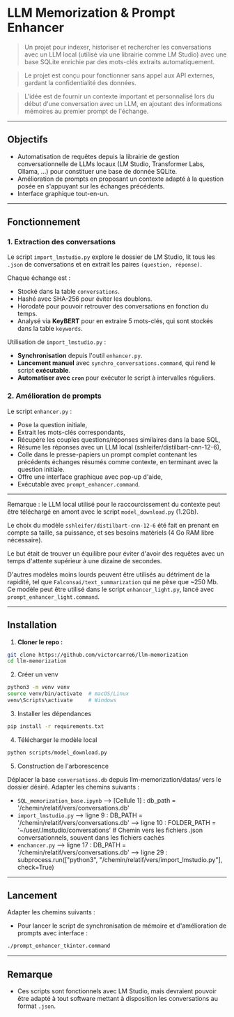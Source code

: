 # LLM Memorization & Prompt Enhancer

> Un projet pour indexer, historiser et rechercher les conversations avec un LLM local (utilisé via une librairie comme LM Studio) avec une base SQLite enrichie par des mots-clés extraits automatiquement.

> Le projet est conçu pour fonctionner sans appel aux API externes, gardant la confidentialité des données.

> L'idée est de fournir un contexte important et personnalisé lors du début d'une conversation avec un LLM, en ajoutant des informations mémoires au premier prompt de l'échange.

______

## Objectifs

- Automatisation de requêtes depuis la librairie de gestion conversationnelle de LLMs locaux (LM Studio, Transformer Labs, Ollama, ...) pour constituer une base de donnée SQLite.
- Amélioration de prompts en proposant un contexte adapté à la question posée en s'appuyant sur les échanges précédents.
- Interface graphique tout-en-un.
______

## Fonctionnement

### 1. Extraction des conversations

Le script `import_lmstudio.py` explore le dossier de LM Studio, lit tous les `.json` de conversations et en extrait les paires `(question, réponse)`.

Chaque échange est :  
- Stocké dans la table `conversations`.  
- Hashé avec SHA-256 pour éviter les doublons.  
- Horodaté pour pouvoir retrouver des conversations en fonction du temps.  
- Analysé via **KeyBERT** pour en extraire 5 mots-clés, qui sont stockés dans la table `keywords`.

Utilisation de `import_lmstudio.py` :
- **Synchronisation** depuis l'outil `enhancer.py`.
- **Lancement manuel** avec `synchro_conversations.command`, qui rend le script **exécutable**.  
- **Automatiser avec `cron`** pour exécuter le script à intervalles réguliers.

### 2. Amélioration de prompts

Le script `enhancer.py` :

- Pose la question initiale,  
- Extrait les mots-clés correspondants,  
- Récupère les couples questions/réponses similaires dans la base SQL,  
- Résume les réponses avec un LLM local (sshleifer/distilbart-cnn-12-6),  
- Colle dans le presse-papiers un prompt complet contenant les précédents échanges résumés comme contexte, en terminant avec la question initiale.
- Offre une interface graphique avec pop-up d'aide,  
- Exécutable avec `prompt_enhancer.command`.
______

Remarque : le LLM local utilisé pour le raccourcissement du contexte peut être téléchargé en amont avec le script `model_download.py` (1.2Gb). 

Le choix du modèle `sshleifer/distilbart-cnn-12-6` été fait en prenant en compte sa taille, sa puissance, et ses besoins matériels (4 Go RAM libre nécessaire).

Le but était de trouver un équilibre pour éviter d'avoir des requêtes avec un temps d'attente supérieur à une dizaine de secondes. 

D'autres modèles moins lourds peuvent être utilisés au détriment de la rapidité, tel que `Falconsai/text_summarization` qui ne pèse que  ~250 Mb. Ce modèle peut être utilisé dans le  script `enhancer_light.py`, lancé avec `prompt_enhancer_light.command`.
______

## Installation

1. **Cloner le repo :**

```bash
git clone https://github.com/victorcarre6/llm-memorization
cd llm-memorization
```

2. Créer un venv

```bash
python3 -m venv venv
source venv/bin/activate  # macOS/Linux
venv\Scripts\activate     # Windows
```

3. Installer les dépendances

```bash
pip install -r requirements.txt
```

4. Télécharger le modèle local

```bash
python scripts/model_download.py
```

5. Construction de l'arborescence

Déplacer la base `conversations.db` depuis llm-memorization/datas/ vers le dossier désiré.
Adapter les chemins suivants :

- `SQL_memorization_base.ipynb`
 --> [Cellule 1] : db_path = '/chemin/relatif/vers/conversations.db'
- `import_lmstudio.py` 
--> ligne 9 : DB_PATH = '/chemin/relatif/vers/conversations.db'
--> ligne 10 : FOLDER_PATH = '~/user/.lmstudio/conversations'  # Chemin vers les fichiers .json conversationnels, souvent dans les fichiers cachés
- `enchancer.py`
--> ligne 17 : DB_PATH = '/chemin/relatif/vers/conversations.db'
--> ligne 29 : subprocess.run(["python3", "/chemin/relatif/vers/import_lmstudio.py"], check=True)

______

## Lancement
Adapter les chemins suivants :


- Pour lancer le script de synchronisation de mémoire et d'amélioration de prompts avec interface :
```bash
./prompt_enhancer_tkinter.command
```

______

## Remarque

- Ces scripts sont fonctionnels avec LM Studio, mais devraient pouvoir être adapté à tout software mettant à disposition les conversations au format `.json`.
